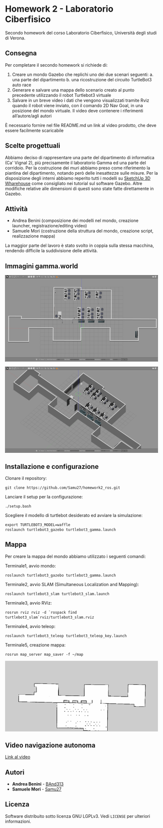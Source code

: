 # Homework 2 - Laboratorio Ciberfisico

Secondo homework del corso Laboratorio Ciberfisico, Università degli studi di Verona.

## Consegna

Per completare il secondo homework si richiede di:
1. Creare un mondo Gazebo che replichi uno dei due scenari seguenti:
a. una parte del dipartimento
b. una ricostruzione del circuito TurtleBot3 auto race
2. Generare e salvare una mappa dello scenario creato al punto precedente utilizzando il robot Turtlebot3 virtuale
3. Salvare in un breve video i dati che vengono visualizzati tramite Rviz quando il robot viene inviato, con il comando 2D Nav Goal, in una posizione del mondo virtuale. Il video deve contenere i riferimenti all’autore/agli autori

È necessario fornire nel file README.md un link al video prodotto, che deve essere facilmente scaricabile

## Scelte progettuali

Abbiamo deciso di rappresentare una parte del dipartimento di informatica (Ca' Vignal 2), più precisamente il laboratorio Gamma ed una parte del corridoio.
Per la costruzione dei muri abbiamo preso come riferimento la piantina del dipartimento, notando però delle inesattezze sulle misure. Per la disposizione degli interni abbiamo reperito tutti i modelli su [SketchUp 3D Wharehouse](https://3dwarehouse.sketchup.com/index.html) come consigliato nei tutorial sul software Gazebo. Altre modifiche relative alle dimensioni di questi sono state fatte direttamente in Gazebo.

## Attività
* Andrea Benini (composizione dei modelli nel mondo, creazione launcher, registrazione/editing video)
* Samuele Mori (costruzione della struttura del mondo, creazione script, realizzazione mappa)

La maggior parte del lavoro è stato svolto in coppia sulla stessa macchina, rendendo difficile la suddivisione delle attività.

## Immagini gamma.world

![Screenshot](media/world1.png)

![Screenshot](media/world2.png)

## Installazione e configurazione

Clonare il repository:
```
git clone https://github.com/Samu27/homework2_ros.git
```
Lanciare il setup per la configurazione:
```
./setup.bash
```
Scegliere il modello di turtlebot desiderato ed avviare la simulazione:
```
export TURTLEBOT3_MODEL=waffle
roslaunch turtlebot3_gazebo turtlebot3_gamma.launch
```

## Mappa

Per creare la mappa del mondo abbiamo utilizzato i seguenti comandi:

Terminale1, avvio mondo:
```
roslaunch turtlebot3_gazebo turtlebot3_gamma.launch
```
Terminale2, avvio SLAM (Simultaneous Localization and Mapping):
```
roslaunch turtlebot3_slam turtlebot3_slam.launch
```
Terminale3, avvio RViz:
```
rosrun rviz rviz -d `rospack find turtlebot3_slam`rviz/turtlebot3_slam.rviz
```
Terminale4, avvio teleop:
```
roslaunch turtlebot3_teleop turtlebot3_teleop_key.launch
```
Terminale5, creazione mappa:
```
rosrun map_server map_saver -f ~/map
```

![](media/map.png)

## Video navigazione autonoma

[Link al video](https://raw.githubusercontent.com/Samu27/homework2_ros/master/media/video.mp4)

## Autori

* **Andrea Benini** - [BAnd313](https://github.com/BAnd313)
* **Samuele Mori** - [Samu27](https://github.com/Samu27)

## Licenza

Software distribuito sotto licenza GNU LGPLv3. Vedi `LICENSE` per ulteriori informazioni.
